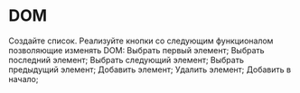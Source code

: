 DOM
===
Создайте список. Реализуйте кнопки со следующим функционалом позволяющие изменять DOM:
 Выбрать первый элемент;
 Выбрать последний элемент;
 Выбрать следующий элемент;
 Выбрать предыдущий элемент; 
 Добавить элемент;
 Удалить элемент;
 Добавить в начало;
